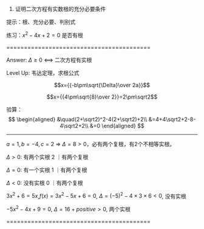 1. 证明二次方程有实数根的充分必要条件

提示：根、充分必要、判别式

练习：$x^2-4x+2=0$ 是否有根

=========================================

Answer: $\Delta\geq 0$ <==> 二次方程有实根


Level Up: 韦达定理，求根公式

$$x={{-b\pm\sqrt{\Delta}\over 2a}}$$

$$x={{4\pm\sqrt{8}\over 2}}=2\pm\sqrt2$$

验算：
$$
\begin{aligned}
&\quad(2+\sqrt2)^2-4(2+\sqrt2)+2\\
&=4+4\sqrt2+2-8-4\sqrt2+2\\
&=0
\end{aligned}
$$

--------------

$a=1,b=-4,c=2$ => $\Delta=8\gt 0$，必有两个复根，有2个不相等实根。

$\Delta > 0$: 有两个实根 2 ｜有两个复根

$\Delta = 0$: 有一个实根 1 ｜有两个复根

$\Delta < 0$: 没有实根   0 ｜有两个复根

$3x^2+6=5x$,$f(x)=3x^2-5x+6=0$, $\Delta=(-5)^2-4\times3\times6<0$, 没有实根

$-5x^2-4x+9=0$, $\Delta=16+positive>0$, 两个实根

=========================================



